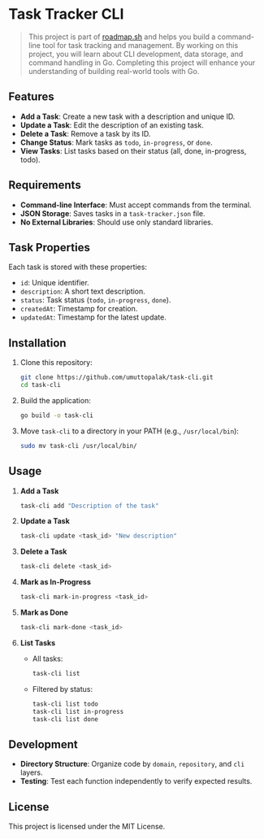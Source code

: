 # Task Tracker CLI

> This project is part of [roadmap.sh](https://roadmap.sh) and helps you build a command-line tool for task tracking and management. By working on this project, you will learn about CLI development, data storage, and command handling in Go. Completing this project will enhance your understanding of building real-world tools with Go.

## Features

- **Add a Task**: Create a new task with a description and unique ID.
- **Update a Task**: Edit the description of an existing task.
- **Delete a Task**: Remove a task by its ID.
- **Change Status**: Mark tasks as `todo`, `in-progress`, or `done`.
- **View Tasks**: List tasks based on their status (all, done, in-progress, todo).

## Requirements

- **Command-line Interface**: Must accept commands from the terminal.
- **JSON Storage**: Saves tasks in a `task-tracker.json` file.
- **No External Libraries**: Should use only standard libraries.
  
## Task Properties

Each task is stored with these properties:
- `id`: Unique identifier.
- `description`: A short text description.
- `status`: Task status (`todo`, `in-progress`, `done`).
- `createdAt`: Timestamp for creation.
- `updatedAt`: Timestamp for the latest update.

## Installation

1. Clone this repository:
   ```bash
   git clone https://github.com/umuttopalak/task-cli.git
   cd task-cli
   ```

2. Build the application:
   ```bash
   go build -o task-cli
   ```

3. Move `task-cli` to a directory in your PATH (e.g., `/usr/local/bin`):
   ```bash
   sudo mv task-cli /usr/local/bin/
   ```

## Usage

1. **Add a Task**
   ```bash
   task-cli add "Description of the task"
   ```

2. **Update a Task**
   ```bash
   task-cli update <task_id> "New description"
   ```

3. **Delete a Task**
   ```bash
   task-cli delete <task_id>
   ```

4. **Mark as In-Progress**
   ```bash
   task-cli mark-in-progress <task_id>
   ```

5. **Mark as Done**
   ```bash
   task-cli mark-done <task_id>
   ```

6. **List Tasks**
   - All tasks:
     ```bash
     task-cli list
     ```
   - Filtered by status:
     ```bash
     task-cli list todo
     task-cli list in-progress
     task-cli list done
     ```

## Development

- **Directory Structure**: Organize code by `domain`, `repository`, and `cli` layers.
- **Testing**: Test each function independently to verify expected results.

## License

This project is licensed under the MIT License.
